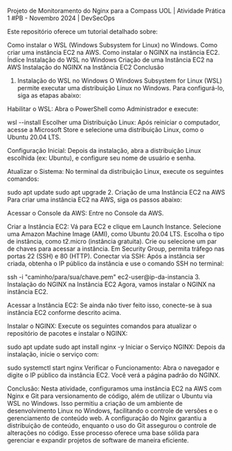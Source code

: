 Projeto de Monitoramento do Nginx para a Compass UOL | Atividade Prática 1 #PB - Novembro 2024 | DevSecOps

Este repositório oferece um tutorial detalhado sobre:

Como instalar o WSL (Windows Subsystem for Linux) no Windows.
Como criar uma instância EC2 na AWS.
Como instalar o NGINX na instância EC2.
Índice
Instalação do WSL no Windows
Criação de uma Instância EC2 na AWS
Instalação do NGINX na Instância EC2
Conclusão
1. Instalação do WSL no Windows
O Windows Subsystem for Linux (WSL) permite executar uma distribuição Linux no Windows. Para configurá-lo, siga as etapas abaixo:

Habilitar o WSL:
Abra o PowerShell como Administrador e execute:


wsl --install
Escolher uma Distribuição Linux:
Após reiniciar o computador, acesse a Microsoft Store e selecione uma distribuição Linux, como o Ubuntu 20.04 LTS.

Configuração Inicial:
Depois da instalação, abra a distribuição Linux escolhida (ex: Ubuntu), e configure seu nome de usuário e senha.

Atualizar o Sistema:
No terminal da distribuição Linux, execute os seguintes comandos:

sudo apt update
sudo apt upgrade
2. Criação de uma Instância EC2 na AWS
Para criar uma instância EC2 na AWS, siga os passos abaixo:

Acessar o Console da AWS:
Entre no Console da AWS.

Criar a Instância EC2:
Vá para EC2 e clique em Launch Instance.
Selecione uma Amazon Machine Image (AMI), como Ubuntu 20.04 LTS.
Escolha o tipo de instância, como t2.micro (instância gratuita).
Crie ou selecione um par de chaves para acessar a instância.
Em Security Group, permita tráfego nas portas 22 (SSH) e 80 (HTTP).
Conectar via SSH:
Após a instância ser criada, obtenha o IP público da instância e use o comando SSH no terminal:

ssh -i "caminho/para/sua/chave.pem" ec2-user@ip-da-instancia
3. Instalação do NGINX na Instância EC2
Agora, vamos instalar o NGINX na instância EC2.

Acessar a Instância EC2:
Se ainda não tiver feito isso, conecte-se à sua instância EC2 conforme descrito acima.

Instalar o NGINX:
Execute os seguintes comandos para atualizar o repositório de pacotes e instalar o NGINX:


sudo apt update
sudo apt install nginx -y
Iniciar o Serviço NGINX:
Depois da instalação, inicie o serviço com:

sudo systemctl start nginx
Verificar o Funcionamento:
Abra o navegador e digite o IP público da instância EC2. Você verá a página padrão do NGINX.

Conclusão:
Nesta atividade, configuramos uma instância EC2 na AWS com Nginx e Git para versionamento de código, além de utilizar o Ubuntu via WSL no Windows. Isso permitiu a criação de um ambiente de desenvolvimento Linux no Windows, facilitando o controle de versões e o gerenciamento de conteúdo web. A configuração do Nginx garantiu a distribuição de conteúdo, enquanto o uso do Git assegurou o controle de alterações no código. Esse processo oferece uma base sólida para gerenciar e expandir projetos de software de maneira eficiente.
